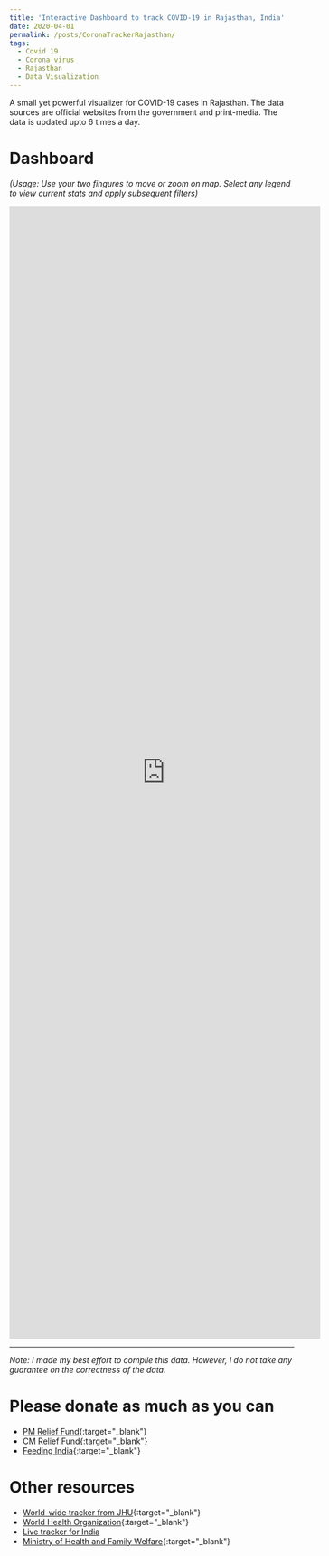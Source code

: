 ```yaml
---
title: 'Interactive Dashboard to track COVID-19 in Rajasthan, India'
date: 2020-04-01
permalink: /posts/CoronaTrackerRajasthan/
tags:
  - Covid 19
  - Corona virus
  - Rajasthan
  - Data Visualization
---
```


A small yet powerful visualizer for COVID-19 cases in Rajasthan. The data sources are official websites from the government and print-media. The data is updated upto 6 times a day.

Dashboard 
======
*(Usage: Use your two fingures to move or zoom on map. Select any legend to view current stats and apply subsequent filters)*

<iframe seamless frameborder="0" src="https://public.tableau.com/views/Covid19_Raj/Dashboard1?:embed=yes&:display_count=yes&:showVizHome=no" width = '550' height = '2000' scrolling='yes' ></iframe>    

------
*Note: I made my best effort to compile this data. However, I do not take any guarantee on the correctness of the data.*


Please donate as much as you can
======
* [PM Relief Fund](https://www.pmindia.gov.in/en/?query){:target="_blank"}
* [CM Relief Fund](http://cmrelief.rajasthan.gov.in/ContributionCovid-19.aspx){:target="_blank"}
* [Feeding India](https://www.feedingindia.org/){:target="_blank"}

Other resources
======
* [World-wide tracker from JHU](https://coronavirus.jhu.edu/map.html){:target="_blank"}
* [World Health Organization](https://www.who.int/emergencies/diseases/novel-coronavirus-2019){:target="_blank"}
* [Live tracker for India](https://www.covid19india.org/)
* [Ministry of Health and Family Welfare](https://www.mohfw.gov.in/){:target="_blank"}
